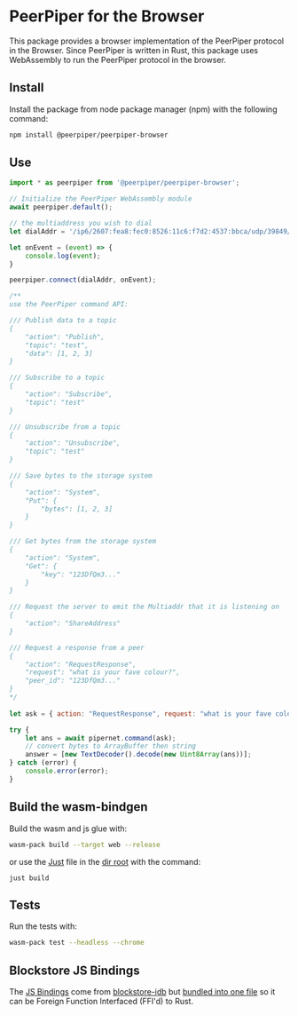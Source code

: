 # PeerPiper for the Browser

This package provides a browser implementation of the PeerPiper protocol in the Browser. Since PeerPiper is written in Rust, this package uses WebAssembly to run the PeerPiper protocol in the browser.

## Install 

Install the package from node package manager (npm) with the following command:

```bash
npm install @peerpiper/peerpiper-browser
```

## Use 

```js
import * as peerpiper from '@peerpiper/peerpiper-browser';

// Initialize the PeerPiper WebAssembly module
await peerpiper.default();

// the multiaddress you wish to dial 
let dialAddr = '/ip6/2607:fea8:fec0:8526:11c6:f7d2:4537:bbca/udp/39849/webrtc-direct/certhash/uEiCdIot7k1VoSPrlnLvpvB15wRPn1poEOlozZkZi8jUiWw/p2p/12D3KooWGBXPH3JKKhLPMSuQmafBU2wvYXv5RKfn8QKUzYofstau';

let onEvent = (event) => {
    console.log(event);
}

peerpiper.connect(dialAddr, onEvent);

/** 
use the PeerPiper command API:

/// Publish data to a topic
{
    "action": "Publish",
    "topic": "test",
    "data": [1, 2, 3]
}

/// Subscribe to a topic
{
    "action": "Subscribe",
    "topic": "test"
}

/// Unsubscribe from a topic
{
    "action": "Unsubscribe",
    "topic": "test"
}

/// Save bytes to the storage system
{
    "action": "System",
    "Put": {
        "bytes": [1, 2, 3]
    }
}

/// Get bytes from the storage system
{
    "action": "System",
    "Get": {
        "key": "123DfQm3..."
    }
}

/// Request the server to emit the Multiaddr that it is listening on
{
    "action": "ShareAddress"
}

/// Request a response from a peer
{
    "action": "RequestResponse",
    "request": "what is your fave colour?",
    "peer_id": "123DfQm3..."
}
*/
 
let ask = { action: "RequestResponse", request: "what is your fave colour?", peer_id: "123DfQm3..." };

try {
    let ans = await pipernet.command(ask);
    // convert bytes to ArrayBuffer then string
    answer = [new TextDecoder().decode(new Uint8Array(ans))];
} catch (error) {
    console.error(error);
}
```

## Build the wasm-bindgen

Build the wasm and js glue with:

```bash
wasm-pack build --target web --release
```

or use the [Just](https://just.systems/) file in the [dir root](./justfile) with the command:

```just
just build
```

## Tests

Run the tests with:

```bash
wasm-pack test --headless --chrome
```

## Blockstore JS Bindings

The [JS Bindings](./src/blockstore/blockstore-idb.js) come from [blockstore-idb](https://www.npmjs.com/package/blockstore-idb) but [bundled into one file](https://bundlejs.com/?q=blockstore-idb%401.1.8%2Cblockstore-idb%401.1.8&treeshake=%5B*%5D%2C%5B%7BCID%7D%5D&config=%7B%22esbuild%22%3A%7B%22minify%22%3Afalse%7D%7D) so it can be Foreign Function Interfaced (FFI'd) to Rust.
